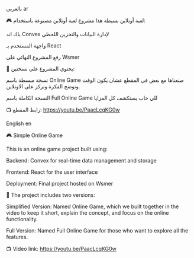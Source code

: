 بالعربي ar

🎮 لعبة أونلاين بسيطة
هذا مشروع لعبة أونلاين مصنوعة باستخدام:

باك اند Convex لإدارة البيانات والتخزين اللحظي

واجهة المستخدم بـ React

رفع المشروع النهائي على Wsmer

🔹 يحتوي المشروع على نسختين:

نسخة مبسطة باسم Online Game صنعناها مع بعض في المقطع عشان يكون الوقت ونوضح الفكرة ونركز على الاونلاين.

النسخة الكاملة باسم Full Online Game للي حاب يستكشف كل المزايا

📺 رابط المقطع: https://youtu.be/PaacLcqKG0w




English en

🎮 Simple Online Game

This is an online game project built using:

Backend: Convex for real-time data management and storage

Frontend: React for the user interface

Deployment: Final project hosted on Wsmer

🔹 The project includes two versions:

Simplified Version: Named Online Game, which we built together in the video to keep it short, explain the concept, and focus on the online functionality.

Full Version: Named Full Online Game for those who want to explore all the features.

📺 Video link: https://youtu.be/PaacLcqKG0w


